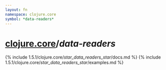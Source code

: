 ```yaml
---
layout: fn
namespace: clojure.core
symbol: *data-readers*
---
```


# [clojure.core](../)/*data-readers*

{% include 1.5.1/clojure.core/_star_data_readers_star_/docs.md %}
{% include 1.5.1/clojure.core/_star_data_readers_star_/examples.md %}

